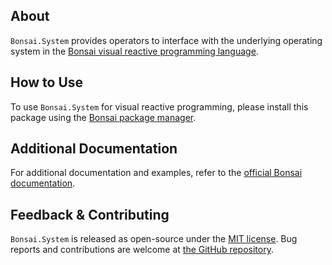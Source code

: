 ## About

`Bonsai.System` provides operators to interface with the underlying operating system in the [Bonsai visual reactive programming language](https://bonsai-rx.org).

## How to Use

To use `Bonsai.System` for visual reactive programming, please install this package using the [Bonsai package manager](https://bonsai-rx.org/docs/articles/packages.html).

## Additional Documentation

For additional documentation and examples, refer to the [official Bonsai documentation](https://bonsai-rx.org/docs/api/Bonsai.IO.html).

## Feedback & Contributing

`Bonsai.System` is released as open-source under the [MIT license](https://licenses.nuget.org/MIT). Bug reports and contributions are welcome at [the GitHub repository](https://github.com/bonsai-rx/bonsai).